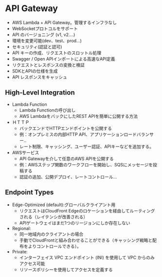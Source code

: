 # API Gateway
- AWS Lambda + API Gateway。管理するインフラなし
 - WebSocketプロトコルをサポート
- API のバージョニング (v1, v2....)
- 環境を変更可能(dev、test、prod...)
- セキュリティ(認証と認可) 
- API キーの作成、リクエストのスロットル処理
- Swagger / Open APIインポートによる高速なAPI定義
- リクエストとレスポンスの変換と検証
- SDKとAPIの仕様を生成
- API レスポンスをキャッシュ

## High-Level Integration
- Lambda Function
    - Lambda Functionの呼び出し
    - AWS LambdaをバックにしたREST APIを簡単に公開する方法
- ＨＴＴＰ
    - バックエンドでHTTPエンドポイントを公開する
    - 例：オンプレミスの内部HTTP API、アプリケーションロードバランサー..
    - レート制限、キャッシング、ユーザー認証、APIキーなどを追加する。
- AWSサービス
    - API Gatewayを介して任意のAWS APIを公開する
    - 例：AWSステップ関数のワークフローを開始し、SQSにメッセージを投稿する
    - 認証の追加、公開デプロイ、レートコントロール...

## Endpoint Types
- Edge-Optimized (default):グローバルクライアント用
    - リクエストはCloudFront Edgeのロケーションを経由してルーティングされる（レイテンシが改善される） 
    - APIゲートウェイはまだ1つのリージョンにしか存在しない
- Regional:
    - 同一地域内のクライアントの場合
    - 手動でCloudFrontと組み合わせることができる（キャッシング戦略と配布をよりコントロールできる）。
- Private:
    - インターフェイス VPC エンドポイント (INI) を使用して VPC からのみアクセス可能
    - リソースポリシーを使用してアクセスを定義する